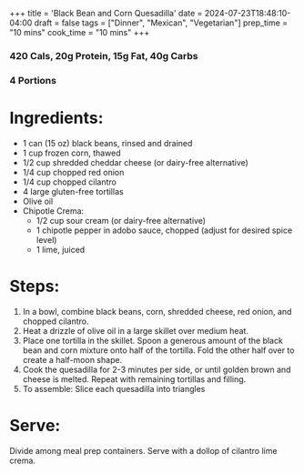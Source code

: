 +++
title = 'Black Bean and Corn Quesadilla'
date = 2024-07-23T18:48:10-04:00
draft = false
tags = ["Dinner", "Mexican", "Vegetarian"]
prep_time = "10 mins"
cook_time = "10 mins"
+++
### 420 Cals, 20g Protein, 15g Fat, 40g Carbs
### 4 Portions
# Ingredients:
- 1 can (15 oz) black beans, rinsed and drained
- 1 cup frozen corn, thawed
- 1/2 cup shredded cheddar cheese (or dairy-free alternative)
- 1/4 cup chopped red onion
- 1/4 cup chopped cilantro
- 4 large gluten-free tortillas
- Olive oil
- Chipotle Crema:
    - 1/2 cup sour cream (or dairy-free alternative)
    - 1 chipotle pepper in adobo sauce, chopped (adjust for desired spice level)
    - 1 lime, juiced

# Steps:
1. In a bowl, combine black beans, corn, shredded cheese, red onion, and chopped cilantro.
2. Heat a drizzle of olive oil in a large skillet over medium heat.
3. Place one tortilla in the skillet. Spoon a generous amount of the black bean and corn mixture onto half of the tortilla. Fold the other half over to create a half-moon shape.
4. Cook the quesadilla for 2-3 minutes per side, or until golden brown and cheese is melted. Repeat with remaining tortillas and filling.
5. To assemble: Slice each quesadilla into triangles 

# Serve:
Divide among meal prep containers. Serve with a dollop of cilantro lime crema.
